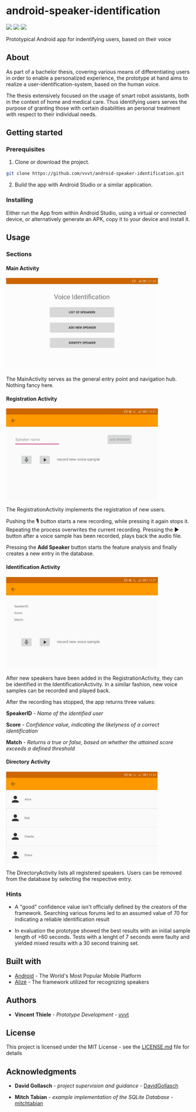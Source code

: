# android-speaker-identification

<img src="https://img.shields.io/badge/minSDK-22-green.svg?logo=Android" /> <img src="https://img.shields.io/badge/targetSDK-27-green.svg?logo=Android" /> <img src="https://img.shields.io/badge/version-1.0-informational.svg" />

Prototypical Android app for indentifying users, based on their voice

## About
As part of a bachelor thesis, covering various means of differentiating users in order to enable a personalized experience, the prototype at hand aims to realize a user-identification-system, based on the human voice.

The thesis extensively focused on the usage of smart robot assistants, both in the context of home and medical care. Thus identifying users serves the purpose of granting those with certain disabilities an personal treatment with respect to their individual needs.

## Getting started

### Prerequisites

1. Clone or download the project.

```bash
git clone https://github.com/vvvt/android-speaker-identification.git
```

2. Build the app with Android Studio or a similar application.

### Installing

Either run the App from within Android Studio, using a virtual or connected device, or alternatively generate an APK, copy it to your device and install it.

## Usage

### Sections

#### Main Activity

<img src="images/app_act_main.jpg" height=250 />

The MainActivity serves as the general entry point and navigation hub. Nothing fancy here.

#### Registration Activity

<img src="images/app_act_add.jpg" height=250 />

The RegistrationActivity implements the registration of new users.

Pushing the &#127897; button starts a new recording, while pressing it again stops it. Repeating the process overwrites the current recording. Pressing the :arrow_forward: button after a voice sample has been recorded, plays back the audio file.

Pressing the **Add Speaker** button starts the feature analysis and finally creates a new entry in the database.

#### Identification Activity

<img src="images/app_act_ident.jpg" height=250 />

After new speakers have been added in the RegistrationActivity, they can be identified in the IdentificationActivity. In a similar fashion, new voice samples can be recorded and played back.

After the recording has stopped, the app returns three values:

**SpeakerID** - *Name of the identified user*

**Score** - *Confidence value, indicating the likelyness of a correct identification*

**Match** - *Returns a true or false, based on whether the attained score exceeds a defined threshold*

#### Directory Activity

<img src="images/app_act_list.jpg" height=250 />

The DirectoryActivity lists all registered speakers. Users can be removed from the database by selecting the respective entry.

### Hints

* A "good" confidence value isn't officially defined by the creators of the framework. Searching various forums led to an assumed value of 70 for indicating a reliable identification result

* In evaluation the prototype showed the best results with an initial sample length of >60 seconds. Tests with a lenght of 7 seconds were faulty and yielded mixed results with a 30 second training set.

## Built with

* [Android](https://www.android.com/) - The World's Most Popular Mobile Platform
* [Alizé](https://github.com/ALIZE-Speaker-Recognition/android-alize) - The framework utilized for recognizing speakers

## Authors

* **Vincent Thiele** - *Prototype Development* - [vvvt](https://github.com/vvvt)

## License

This project is licensed under the MIT License - see the [LICENSE.md](LICENSE.md) file for details

## Acknowledgments

* **David Gollasch** - *project supervision and guidance* - [DavidGollasch](https://github.com/DavidGollasch)

* **Mitch Tabian** - *example implementation of the SQLite Database* - [mitchtabian](https://github.com/mitchtabian)
